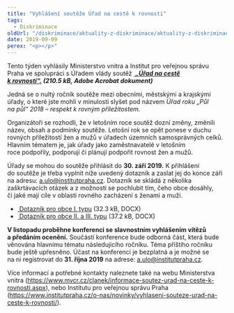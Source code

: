 ```yaml
---
title: "Vyhlášení soutěže Úřad na cestě k rovnosti"
tags:
  - Diskriminace
oldUrl: "/diskriminace/aktuality-z-diskriminace/aktuality-z-diskriminace-2019/vyhlaseni-souteze-urad-na-ceste-k-rovnosti/"
date: 2019-09-09
perex: "<p></p>"
---
```


<!-- imported from the old website -->

<p>Tento týden vyhlásily Ministerstvo vnitra a Institut pro veřejnou správu Praha ve spolupráci s Úřadem vlády soutěž <i><b><a title="Otevření do nového okna" href="/uploads-import/DISKRIMINACE/aktuality/oznameni_o_vyhlaseni_souteze.pdf" target="_blank"><img alt="" src="https://www.ochrance.cz/typo3/ext/od_linkdesc/icons/pdf.gif" class="od_linkdesc_icon" /> „Úřad na cestě k rovnosti“.</a> (210.5 kB, Adobe Acrobat dokument)</b></i> </p><p>Jedná se o nultý ročník soutěže mezi obecními, městskými a krajskými úřady, o které jste mohli v minulosti slyšet pod názvem <i>Úřad roku „Půl na půl“ 2018 – respekt k rovným příležitostem.</i></p> <p>Organizátoři se rozhodli, že v letošním roce soutěž dozní změny, změnili název, obsah a podmínky soutěže. Letošní rok se opět ponese v duchu rovných příležitostí žen a mužů v úřadech územních samosprávných celků. Hlavním tématem je, jak úřady jako zaměstnavatelé v letošním roce podpořily, podporují či plánují podpořit rovnost žen a mužů.</p> <p>Úřady se mohou do soutěže přihlásit do <b>30. září 2019.</b> K přihlášení do soutěže je třeba vyplnit níže uvedený dotazník a zaslat jej do konce září na adresu: <a href="mailto:a.ulo@institutpraha.cz">a.ulo@institutpraha.cz</a>. Dotazník se skládá z několika zaškrtávacích otázek a z možnosti se pochlubit tím, čeho obce dosáhly, či jaké mají cíle v oblasti rovného zacházení s ženami a muži.</p><ul><li><a title="Otevření do nového okna" href="/uploads-import/DISKRIMINACE/aktuality/Dotaznik_obec_I.docx" target="_blank"><img alt="" src="https://www.ochrance.cz/typo3/ext/od_linkdesc/icons/universal.gif" class="od_linkdesc_icon" /> Dotazník pro obce I. typu</a> (32.3 kB, DOCX)</li><li><a title="Otevření do nového okna" href="/uploads-import/DISKRIMINACE/aktuality/Dotaznik_KU_obec_II_III.docx" target="_blank"><img alt="" src="https://www.ochrance.cz/typo3/ext/od_linkdesc/icons/universal.gif" class="od_linkdesc_icon" /> Dotazník pro obce II. a III. typu</a> (37.2 kB, DOCX)</li></ul> <p><b>V listopadu proběhne konferenci se slavnostním vyhlášením vítězů a předáním ocenění.</b> Součástí konference bude odborná část, která bude věnována hlavnímu tématu následujícího ročníku. Téma příštího ročníku bude ještě upřesněno. Účast na konferenci je bezplatná a je možné se na ni registrovat do <b>31. října 2019</b> na adrese: <a href="mailto:a.ulo@institutpraha.cz">a.ulo@institutpraha.cz</a>.</p> <p>Více informací a potřebné kontakty naleznete také na webu Ministerstva vnitra (<a href="https://www.mvcr.cz/clanek/informace-soutez-urad-na-ceste-k-rovnosti.aspx" target="_blank">https://www.mvcr.cz/clanek/informace-soutez-urad-na-ceste-k-rovnosti.aspx</a>), nebo Institutu pro veřejnou správu Praha (<a href="https://www.institutpraha.cz/o-nas/novinky/vyhlaseni-souteze-urad-na-ceste-k-rovnosti/" target="_blank">https://www.institutpraha.cz/o-nas/novinky/vyhlaseni-souteze-urad-na-ceste-k-rovnosti/</a>).</p>

